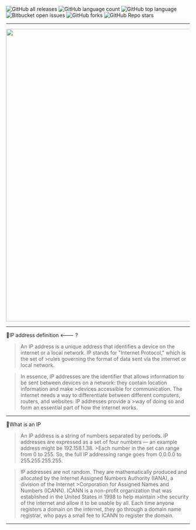 ![GitHub all releases](https://img.shields.io/github/downloads/Roman-jx/drupal_9_prj/total?style=centerme)
![GitHub language count](https://img.shields.io/github/languages/count/Roman-jx/drupal_9_prj?style=centerme) 
![GitHub top language](https://img.shields.io/github/languages/top/Roman-jx/drupal_9_prj?color=yellow&style=centerme) 
![Bitbucket open issues](https://img.shields.io/bitbucket/issues/Roman-jx/drupal_9_prj?style=centerme)
![GitHub forks](https://img.shields.io/github/forks/Roman-jx/drupal_9_prj?style=socialstyle=centerme)
![GitHub Repo stars](https://img.shields.io/github/stars/Roman-jx/drupal_9_prj?style=social&style=centerme)

****

<div id="header" align="center">
  <img src="https://media4.giphy.com/media/coxQHKASG60HrHtvkt/giphy.gif?cid=ecf05e475uwgnqajo3y0zb6l3sj0sh6l6rz8pghzum1b4z5d&rid=giphy.gif&ct=g" width="800"/>
</div>

****

🤖IP address definition <--- ?

>An IP address is a unique address that identifies a device on the internet or a local network. IP stands for "Internet Protocol," which is the set of >rules governing the format of data sent via the internet or local network.

>In essence, IP addresses are the identifier that allows information to be sent between devices on a network: they contain location information and make >devices accessible for communication. The internet needs a way to differentiate between different computers, routers, and websites. IP addresses provide a >way of doing so and form an essential part of how the internet works.

****

🤖What is an IP

>An IP address is a string of numbers separated by periods. IP addresses are expressed as a set of four numbers — an example address might be 192.158.1.38. >Each number in the set can range from 0 to 255. So, the full IP addressing range goes from 0.0.0.0 to 255.255.255.255.

>IP addresses are not random. They are mathematically produced and allocated by the Internet Assigned Numbers Authority (IANA), a division of the Internet >Corporation for Assigned Names and Numbers (ICANN). ICANN is a non-profit organization that was established in the United States in 1998 to help maintain >the security of the internet and allow it to be usable by all. Each time anyone registers a domain 
>on the internet, they go through a domain name registrar, who pays a small fee to ICANN to register the domain.

****
